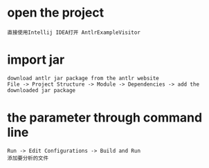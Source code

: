 # open the project
``` 
直接使用Intellij IDEA打开 AntlrExampleVisitor
```

# import jar
```
download antlr jar package from the antlr website
File -> Project Structure -> Module -> Dependencies -> add the downloaded jar package
```

# the parameter through command line
```
Run -> Edit Configurations -> Build and Run
添加要分析的文件
```